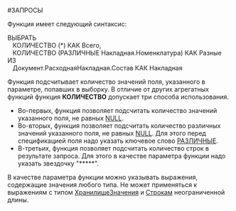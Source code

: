 #ЗАПРОСЫ 

Функция имеет следующий синтаксис:

ВЫБРАТЬ  
   КОЛИЧЕСТВО (*) КАК Всего,  
   КОЛИЧЕСТВО (РАЗЛИЧНЫЕ Накладная.Номенклатура) КАК Разные
ИЗ  
   Документ.РасходнаяНакладная.Состав КАК Накладная

Функция подсчитывает количество значений поля, указанного в параметре, попавших в выборку. В отличие от других агрегатных функций функция **КОЛИЧЕСТВО** допускает три способа использования.

- Во-первых, функция позволяет подсчитать количество значений указанного поля, не равных [NULL](v8help://SyntaxHelperQueries/NULL). 
- Во-вторых, функция позволяет подсчитать количество различных значений указанного поля, не равных [NULL](v8help://SyntaxHelperQueries/NULL). Для этого перед спецификацией поля надо указать ключевое слово [РАЗЛИЧНЫЕ](v8help://SyntaxHelperQueries/KeyWordsDISTINCT). 
- В-третьих, функция позволяет подсчитать количество строк в результате запроса. Для этого в качестве параметра функции надо указать звездочку "*****".

В качестве параметра функции можно указывать выражения, содержащие значения любого типа. Не может применяться к выражениям с типом [ХранилищеЗначения](v8help://SyntaxHelperContext/objects/catalog63/ValueStorage.html) и [Строкам](v8help://SyntaxHelperLanguage/def_String) неограниченной длины.